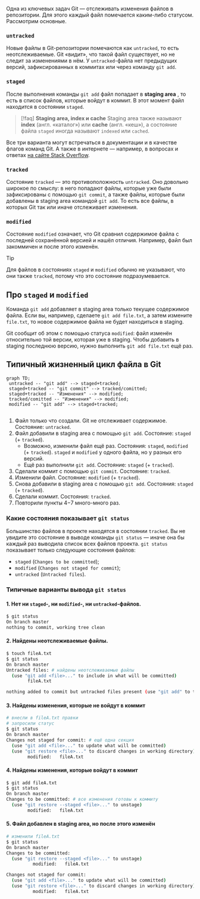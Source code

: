 Одна из ключевых задач Git — отслеживать изменения файлов в репозитории. Для этого каждый файл помечается каким-либо статусом. Рассмотрим основные.

### **`untracked`**
Новые файлы в Git-репозитории помечаются как `untracked`, то есть неотслеживаемые. Git «видит», что такой файл существует, но не следит за изменениями в нём. У `untracked`-файла нет предыдущих версий, зафиксированных в коммитах или через команду `git add`.

### **`staged`**
После выполнения команды `git add` файл попадает в **staging area** , то есть в список файлов, которые войдут в коммит. В этот момент файл находится в состоянии `staged`.


>[!faq]  **Staging area, index и cache**
>Staging area также называют **index** (англ. «каталог») или **cache** (англ. «кеш»), а состояние файла `staged` иногда называют `indexed` или `cached`.
>
Все три варианта могут встречаться в документации и в качестве флагов команд Git. А также в интернете — например, в вопросах и ответах [на сайте Stack Overflow](https://stackoverflow.com/).

### **`tracked`**
Состояние `tracked` — это противоположность `untracked`. Оно довольно широкое по смыслу: в него попадают файлы, которые уже были зафиксированы с помощью `git commit`, а также файлы, которые были добавлены в staging area командой `git add`. То есть все файлы, в которых Git так или иначе отслеживает изменения.
### **`modified`**
Состояние `modified` означает, что Git сравнил содержимое файла с последней сохранённой версией и нашёл отличия. Например, файл был закоммичен и после этого изменён.

>[!tip]
>Для файлов в состояниях `staged` и `modified` обычно не указывают, что они также `tracked`, потому что это состояние подразумевается.

## Про `staged` и `modified`
Команда `git add` добавляет в staging area только текущее содержимое файла. Если вы, например, сделаете `git add file.txt`, а затем измените `file.txt`, то новое содержимое файла не будет находиться в staging.

Git сообщит об этом с помощью статуса `modified`: файл изменён относительно той версии, которая уже в staging. Чтобы добавить в staging последнюю версию, нужно выполнить `git add file.txt` ещё раз.

## Типичный жизненный цикл файла в Git

```mermaid
graph TD; 
 untracked -- "git add" --> staged+tracked;
 staged+tracked -- "git commit" --> tracked/comitted;
 staged+tracked -- "Изменения" --> modified;
 tracked/comitted -- "Изменения" --> modified;
 modified -- "git add" --> staged+tracked;
 
```



1. Файл только что создали. Git не отслеживает содержимое. Состояние: `untracked`.
2. Файл добавили в staging area с помощью `git add`. Состояние: `staged` (+ `tracked`).
    - Возможно, изменили файл ещё раз. Состояния: `staged`, `modified` (+ `tracked`).    `staged` и `modified` у одного файла, но у разных его версий.
    - Ещё раз выполнили `git add`. Состояние: `staged` (+ `tracked`).
3. Сделали коммит с помощью `git commit`. Состояние: `tracked`.
4. Изменили файл. Состояние: `modified` (+ `tracked`).
5. Снова добавили в staging area с помощью `git add`. Состояния: `staged` (+ `tracked`).
6. Сделали коммит. Состояния: `tracked`.
7. Повторили пункты 4−7 много-много раз.

### Какие состояния показывает `git status`
Большинство файлов в проекте находятся в состоянии `tracked`. Вы не увидите это состояние в выводе команды `git status` — иначе она бы каждый раз выводила список всех файлов проекта.
`git status` показывает только следующие состояния файлов:

- `staged` (`Changes to be committed`);
- `modified` (`Changes not staged for commit`);
- `untracked` (`Untracked files`).

### Типичные варианты вывода `git status`

#### 1. **Нет ни `staged`-, ни `modified`-, ни `untracked`-файлов.**
```BASH
$ git status
On branch master
nothing to commit, working tree clean 
```
#### 2. **Найдены неотслеживаемые файлы.**
```BASH
$ touch fileA.txt
$ git status
On branch master
Untracked files: # найдены неотслеживаемые файлы
  (use "git add <file>..." to include in what will be committed)
        fileA.txt

nothing added to commit but untracked files present (use "git add" to track)
```
#### 3. **Найдены изменения, которые не войдут в коммит**
```BASH
# внесли в fileA.txt правки
# запросили статус
$ git status 
On branch master
Changes not staged for commit: # ещё одна секция
  (use "git add <file>..." to update what will be committed)
  (use "git restore <file>..." to discard changes in working directory)
        modified:   fileA.txt
```
#### 4. **Найдены изменения, которые войдут в коммит**
```BASH
$ git add fileA.txt
$ git status
On branch master
Changes to be committed: # все изменения готовы к коммиту
  (use "git restore --staged <file>..." to unstage)
        modified:   fileA.txt
```
#### 5. **Файл добавлен в staging area, но после этого изменён**
```BASH
# изменили fileA.txt
$ git status
On branch master
Changes to be committed:
  (use "git restore --staged <file>..." to unstage)
          modified:   fileA.txt

Changes not staged for commit:
  (use "git add <file>..." to update what will be committed)
  (use "git restore <file>..." to discard changes in working directory)
          modified:   fileA.txt
```